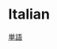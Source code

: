 # Italian

[単語](Italian%20e2d2511509324f9cb5d707dbe6642a2e/%E5%8D%98%E8%AA%9E%207caf93c389f04ccf8daad7575f8ed8c3.md)